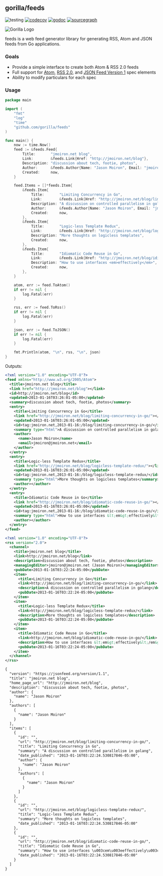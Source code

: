 ## gorilla/feeds
![testing](https://github.com/gorilla/feeds/actions/workflows/test.yml/badge.svg)
[![codecov](https://codecov.io/github/gorilla/feeds/branch/main/graph/badge.svg)](https://codecov.io/github/gorilla/feeds)
[![godoc](https://godoc.org/github.com/gorilla/feeds?status.svg)](https://godoc.org/github.com/gorilla/feeds)
[![sourcegraph](https://sourcegraph.com/github.com/gorilla/feeds/-/badge.svg)](https://sourcegraph.com/github.com/gorilla/feeds?badge)

![Gorilla Logo](https://github.com/gorilla/.github/assets/53367916/d92caabf-98e0-473e-bfbf-ab554ba435e5)

feeds is a web feed generator library for generating RSS, Atom and JSON feeds from Go
applications.

### Goals

 * Provide a simple interface to create both Atom & RSS 2.0 feeds
 * Full support for [Atom][atom], [RSS 2.0][rss], and [JSON Feed Version 1][jsonfeed] spec elements
 * Ability to modify particulars for each spec

[atom]: https://tools.ietf.org/html/rfc4287
[rss]: http://www.rssboard.org/rss-specification
[jsonfeed]: https://jsonfeed.org/version/1.1

### Usage

```go
package main

import (
    "fmt"
    "log"
    "time"
    "github.com/gorilla/feeds"
)

func main() {
    now := time.Now()
    feed := &feeds.Feed{
        Title:       "jmoiron.net blog",
        Link:        &feeds.Link{Href: "http://jmoiron.net/blog"},
        Description: "discussion about tech, footie, photos",
        Author:      &feeds.Author{Name: "Jason Moiron", Email: "jmoiron@jmoiron.net"},
        Created:     now,
    }

    feed.Items = []*feeds.Item{
        &feeds.Item{
            Title:       "Limiting Concurrency in Go",
            Link:        &feeds.Link{Href: "http://jmoiron.net/blog/limiting-concurrency-in-go/"},
            Description: "A discussion on controlled parallelism in golang",
            Author:      &feeds.Author{Name: "Jason Moiron", Email: "jmoiron@jmoiron.net"},
            Created:     now,
        },
        &feeds.Item{
            Title:       "Logic-less Template Redux",
            Link:        &feeds.Link{Href: "http://jmoiron.net/blog/logicless-template-redux/"},
            Description: "More thoughts on logicless templates",
            Created:     now,
        },
        &feeds.Item{
            Title:       "Idiomatic Code Reuse in Go",
            Link:        &feeds.Link{Href: "http://jmoiron.net/blog/idiomatic-code-reuse-in-go/"},
            Description: "How to use interfaces <em>effectively</em>",
            Created:     now,
        },
    }

    atom, err := feed.ToAtom()
    if err != nil {
        log.Fatal(err)
    }

    rss, err := feed.ToRss()
    if err != nil {
        log.Fatal(err)
    }

    json, err := feed.ToJSON()
    if err != nil {
        log.Fatal(err)
    }

    fmt.Println(atom, "\n", rss, "\n", json)
}
```

Outputs:

```xml
<?xml version="1.0" encoding="UTF-8"?>
<feed xmlns="http://www.w3.org/2005/Atom">
  <title>jmoiron.net blog</title>
  <link href="http://jmoiron.net/blog"></link>
  <id>http://jmoiron.net/blog</id>
  <updated>2013-01-16T03:26:01-05:00</updated>
  <summary>discussion about tech, footie, photos</summary>
  <entry>
    <title>Limiting Concurrency in Go</title>
    <link href="http://jmoiron.net/blog/limiting-concurrency-in-go/"></link>
    <updated>2013-01-16T03:26:01-05:00</updated>
    <id>tag:jmoiron.net,2013-01-16:/blog/limiting-concurrency-in-go/</id>
    <summary type="html">A discussion on controlled parallelism in golang</summary>
    <author>
      <name>Jason Moiron</name>
      <email>jmoiron@jmoiron.net</email>
    </author>
  </entry>
  <entry>
    <title>Logic-less Template Redux</title>
    <link href="http://jmoiron.net/blog/logicless-template-redux/"></link>
    <updated>2013-01-16T03:26:01-05:00</updated>
    <id>tag:jmoiron.net,2013-01-16:/blog/logicless-template-redux/</id>
    <summary type="html">More thoughts on logicless templates</summary>
    <author></author>
  </entry>
  <entry>
    <title>Idiomatic Code Reuse in Go</title>
    <link href="http://jmoiron.net/blog/idiomatic-code-reuse-in-go/"></link>
    <updated>2013-01-16T03:26:01-05:00</updated>
    <id>tag:jmoiron.net,2013-01-16:/blog/idiomatic-code-reuse-in-go/</id>
    <summary type="html">How to use interfaces &lt;em&gt;effectively&lt;/em&gt;</summary>
    <author></author>
  </entry>
</feed>

<?xml version="1.0" encoding="UTF-8"?>
<rss version="2.0">
  <channel>
    <title>jmoiron.net blog</title>
    <link>http://jmoiron.net/blog</link>
    <description>discussion about tech, footie, photos</description>
    <managingEditor>jmoiron@jmoiron.net (Jason Moiron)</managingEditor>
    <pubDate>2013-01-16T03:22:24-05:00</pubDate>
    <item>
      <title>Limiting Concurrency in Go</title>
      <link>http://jmoiron.net/blog/limiting-concurrency-in-go/</link>
      <description>A discussion on controlled parallelism in golang</description>
      <pubDate>2013-01-16T03:22:24-05:00</pubDate>
    </item>
    <item>
      <title>Logic-less Template Redux</title>
      <link>http://jmoiron.net/blog/logicless-template-redux/</link>
      <description>More thoughts on logicless templates</description>
      <pubDate>2013-01-16T03:22:24-05:00</pubDate>
    </item>
    <item>
      <title>Idiomatic Code Reuse in Go</title>
      <link>http://jmoiron.net/blog/idiomatic-code-reuse-in-go/</link>
      <description>How to use interfaces &lt;em&gt;effectively&lt;/em&gt;</description>
      <pubDate>2013-01-16T03:22:24-05:00</pubDate>
    </item>
  </channel>
</rss>

{
  "version": "https://jsonfeed.org/version/1.1",
  "title": "jmoiron.net blog",
  "home_page_url": "http://jmoiron.net/blog",
  "description": "discussion about tech, footie, photos",
  "author": {
    "name": "Jason Moiron"
  },
  "authors": [
    {
      "name": "Jason Moiron"
    }
  ],
  "items": [
    {
      "id": "",
      "url": "http://jmoiron.net/blog/limiting-concurrency-in-go/",
      "title": "Limiting Concurrency in Go",
      "summary": "A discussion on controlled parallelism in golang",
      "date_published": "2013-01-16T03:22:24.530817846-05:00",
      "author": {
        "name": "Jason Moiron"
      },
      "authors": [
        {
          "name": "Jason Moiron"
        }
      ]
    },
    {
      "id": "",
      "url": "http://jmoiron.net/blog/logicless-template-redux/",
      "title": "Logic-less Template Redux",
      "summary": "More thoughts on logicless templates",
      "date_published": "2013-01-16T03:22:24.530817846-05:00"
    },
    {
      "id": "",
      "url": "http://jmoiron.net/blog/idiomatic-code-reuse-in-go/",
      "title": "Idiomatic Code Reuse in Go",
      "summary": "How to use interfaces \u003cem\u003eeffectively\u003c/em\u003e",
      "date_published": "2013-01-16T03:22:24.530817846-05:00"
    }
  ]
}
```
